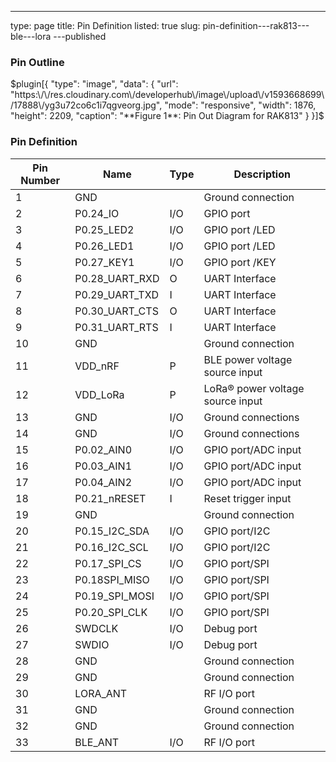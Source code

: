 ---
type: page
title: Pin Definition
listed: true
slug: pin-definition---rak813---ble---lora
---published

### Pin Outline

$plugin[{
    "type": "image",
    "data": {
        "url": "https:\/\/res.cloudinary.com\/developerhub\/image\/upload\/v1593668699\/17888\/yg3u72co6c1i7qgveorg.jpg",
        "mode": "responsive",
        "width": 1876,
        "height": 2209,
        "caption": "**Figure 1**: Pin Out Diagram for RAK813"
    }
}]$

### Pin Definition

| Pin Number | Name | Type | Description | 
| ---- | ---- | ---- | ---- | 
| 1 | GND |  | Ground connection | 
| 2 | P0.24_IO | I/O | GPIO port | 
| 3 | P0.25_LED2 | I/O | GPIO port /LED | 
| 4 | P0.26_LED1 | I/O | GPIO port /LED | 
| 5 | P0.27_KEY1 | I/O | GPIO port /KEY | 
| 6 | P0.28_UART_RXD | O | UART Interface | 
| 7 | P0.29_UART_TXD | I | UART Interface | 
| 8 | P0.30_UART_CTS | O | UART Interface | 
| 9 | P0.31_UART_RTS | I | UART Interface | 
| 10 | GND |  | Ground connection | 
| 11 | VDD_nRF | P | BLE power voltage source input | 
| 12 | VDD_LoRa | P | LoRa® power voltage source input | 
| 13 | GND | I/O | Ground connections | 
| 14 | GND | I/O | Ground connections | 
| 15 | P0.02_AIN0 | I/O | GPIO port/ADC input | 
| 16 | P0.03_AIN1 | I/O | GPIO port/ADC input | 
| 17 | P0.04_AIN2 | I/O | GPIO port/ADC input | 
| 18 | P0.21_nRESET | I | Reset trigger input | 
| 19 | GND |  | Ground connection | 
| 20 | P0.15_I2C_SDA | I/O | GPIO port/I2C | 
| 21 | P0.16_I2C_SCL | I/O | GPIO port/I2C | 
| 22 | P0.17_SPI_CS | I/O | GPIO port/SPI | 
| 23 | P0.18SPI_MISO | I/O | GPIO port/SPI | 
| 24 | P0.19_SPI_MOSI | I/O | GPIO port/SPI | 
| 25 | P0.20_SPI_CLK | I/O | GPIO port/SPI | 
| 26 | SWDCLK | I/O | Debug port | 
| 27 | SWDIO | I/O | Debug port | 
| 28 | GND |  | Ground connection | 
| 29 | GND |  | Ground connection | 
| 30 | LORA_ANT |  | RF I/O port | 
| 31 | GND |  | Ground connection | 
| 32 | GND |  | Ground connection | 
| 33 | BLE_ANT | I/O | RF I/O port | 


